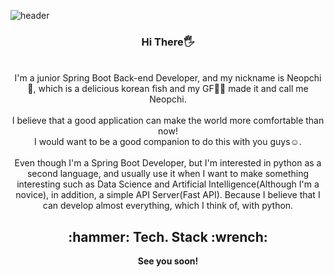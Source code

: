 ![header](https://capsule-render.vercel.app/api?type=waving&color=auto&height=300&section=header&text=Neopchi🐟&fontSize=90)
<div align="center">
<h3>Hi There🖐</h3>
<br/>
I'm a junior Spring Boot Back-end Developer, and my nickname is Neopchi🐠, which is a delicious korean fish and my GF🙆‍♀️ made it and call me Neopchi.
<br/><br/>
I believe that a good application can make the world more comfortable than now!<br/>I would want to be a good companion to do this with you guys☺.
<br/><br/>
Even though I'm a Spring Boot Developer, but I'm interested in python as a second language, and usually use it when I want to make something interesting such as Data Science and Artificial Intelligence(Although I'm a novice), in addition, a simple API Server(Fast API). Because I believe that I can develop almost everything, which I think of, with python.

<h2>
:hammer: Tech. Stack :wrench:
</h2>
<b>See you soon!</b>
</div>

